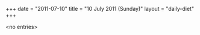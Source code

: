 +++
date = "2011-07-10"
title = "10 July 2011 (Sunday)"
layout = "daily-diet"
+++


\<no entries\>

